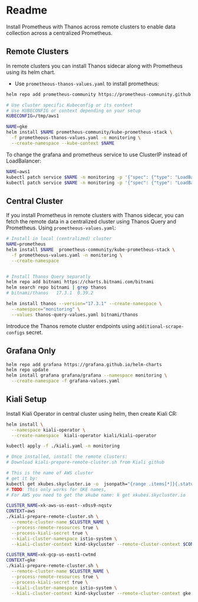 # Readme

Install Prometheus with Thanos across remote clusters to enable data collection across a centralized Prometheus.

## Remote Clusters

In remote clusters you can install Thanos sidecar along with Prometheus using its helm chart.

- Use `prometheous-thanos-values.yaml` to install prometheus:

```bash
helm repo add prometheus-community https://prometheus-community.github.io/helm-charts

# Use cluster specific Kubeconfig or its context
# Use KUBECONFIG or context depending on your setup
KUBECONFIG=/tmp/aws1 

NAME=gke
helm install $NAME prometheus-community/kube-prometheus-stack \
  -f prometheous-thanos-values.yaml -n monitoring \
  --create-namespace --kube-context $NAME
```

To change the grafana and prometheus service to use ClusterIP instead of LoadBalancer:

```bash
NAME=aws1
kubectl patch service $NAME -n monitoring -p '{"spec": {"type": "LoadBalancer"}}'
kubectl patch service $NAME -n monitoring -p '{"spec": {"type": "LoadBalancer"}}'
```

## Central Cluster

If you install Prometheus in remote clusters with Thanos sidecar, you can fetch the remote data in a centralized cluster using Thanos Query and Prometheus. Using `prometheous-values.yaml`:

```bash
# Install in local (centralized) cluster
NAME=prometheus
helm install $NAME  prometheus-community/kube-prometheus-stack \
  -f prometheous-values.yaml -n monitoring \
  --create-namespace


# Install Thanos Query separatly
helm repo add bitnami https://charts.bitnami.com/bitnami
helm search repo bitnami | grep thanos
# bitnami/thanos   17.3.1  0.39.2

helm install thanos --version="17.3.1" --create-namespace \
  --namespace="monitoring" \
  --values thanos-query-values.yaml bitnami/thanos
```

Introduce the Thanos remote cluster endpoints using `additional-scrape-configs` secret.

## Grafana Only

```bash
helm repo add grafana https://grafana.github.io/helm-charts
helm repo update
helm install grafana grafana/grafana --namespace monitoring \
  --create-namespace -f grafana-values.yaml
```


## Kiali Setup

Install Kiali Operator in central cluster using helm, then create Kiali CR:

```bash
helm install \
  --namespace kiali-operator \
  --create-namespace  kiali-operator kiali/kiali-operator

kubectl apply -f ./kiali.yaml -n monitoring

# Once installed, install the remote clusters:
# Download kiali-prepare-remote-cluster.sh from Kiali github

# This is the name of AWS cluster
# get it by:
kubectl get xkubes.skycluster.io -o  jsonpath="{range .items[*]}{.status.clusterName}{'\n'}{end}"
# TODO: This only works for GKE names,
# For AWS you need to get the xkube name: k get xkubes.skycluster.io

CLUSTER_NAME=xk-aws-us-east--x0ss9-nqstv
CONTEXT=aws
./kiali-prepare-remote-cluster.sh \
  --remote-cluster-name $CLUSTER_NAME \
  --process-remote-resources true \
  --process-kiali-secret true \
  --kiali-cluster-namespace istio-system \
  --kiali-cluster-context kind-skycluster --remote-cluster-context $CONTEXT

CLUSTER_NAME=xk-gcp-us-east1-cwtmd
CONTEXT=gke
./kiali-prepare-remote-cluster.sh \
  --remote-cluster-name $CLUSTER_NAME \
  --process-remote-resources true \
  --process-kiali-secret true \
  --kiali-cluster-namespace istio-system \
  --kiali-cluster-context kind-skycluster --remote-cluster-context gke
```